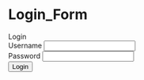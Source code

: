 # Login_Form
<!DOCTYPE html>
<html lang="en">
    <head>
        <meta charset="UTF-8" />
        <meta http-equiv="X-UA-Compatible" content="IE=edge" />
        <meta name="viewport" content="width=device-width, initial-scale=1.0" />
        <title>Login</title>
        <link rel="stylesheet" href="style.css" />
    </head>
    <body>
        <div class="Login_Page">
            <div class="Login">Login</div>
            <form action="#">
                <div class="creds">
                    <label class="user">Username</label>
                    <input type="text" name="username" required />
                </div>
                <div class="creds">
                    <label class="passwd">Password</label>
                    <input type="password" name="password" required />
                </div>
                <input type="submit" value="Login" class="submit" />
            </form>
        </div>
    </body>
</html>
